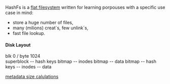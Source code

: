 HashFs is a [flat filesystem](https://en.wikipedia.org/wiki/File_system#Flat_file_systems) written for learning porpouses 
with a specific use case in mind:

- store a huge number of files,
- many (milions) creat\`s, few unlink\`s,
- fast file lookup.
  
#### Disk Layout

blk 0 / byte 1024    
superblock -- hash keys bitmap -- inodes bitmap  --  data bitmap  --  hash keys  --  inodes -- data

[metadata size calulations](https://docs.google.com/spreadsheets/d/1HkgOJFZwWhxS5sdxalrPe4urQfaviGriIXZLOjGbrfY/edit#gid=0)

